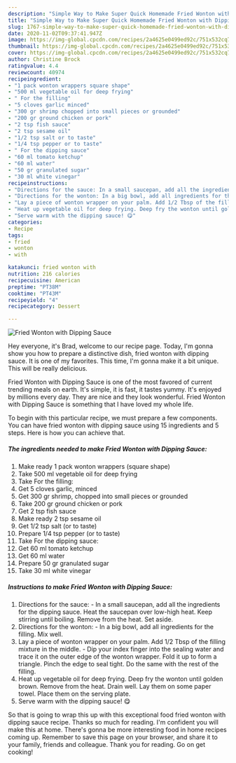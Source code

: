 ```yaml
---
description: "Simple Way to Make Super Quick Homemade Fried Wonton with Dipping Sauce"
title: "Simple Way to Make Super Quick Homemade Fried Wonton with Dipping Sauce"
slug: 1767-simple-way-to-make-super-quick-homemade-fried-wonton-with-dipping-sauce
date: 2020-11-02T09:37:41.947Z
image: https://img-global.cpcdn.com/recipes/2a4625e0499ed92c/751x532cq70/fried-wonton-with-dipping-sauce-recipe-main-photo.jpg
thumbnail: https://img-global.cpcdn.com/recipes/2a4625e0499ed92c/751x532cq70/fried-wonton-with-dipping-sauce-recipe-main-photo.jpg
cover: https://img-global.cpcdn.com/recipes/2a4625e0499ed92c/751x532cq70/fried-wonton-with-dipping-sauce-recipe-main-photo.jpg
author: Christine Brock
ratingvalue: 4.4
reviewcount: 40974
recipeingredient:
- "1 pack wonton wrappers square shape"
- "500 ml vegetable oil for deep frying"
- " For the filling"
- "5 cloves garlic minced"
- "300 gr shrimp chopped into small pieces or grounded"
- "200 gr ground chicken or pork"
- "2 tsp fish sauce"
- "2 tsp sesame oil"
- "1/2 tsp salt or to taste"
- "1/4 tsp pepper or to taste"
- " For the dipping sauce"
- "60 ml tomato ketchup"
- "60 ml water"
- "50 gr granulated sugar"
- "30 ml white vinegar"
recipeinstructions:
- "Directions for the sauce: In a small saucepan, add all the ingredients for the dipping sauce. Heat the saucepan over low-high heat. Keep stirring until boiling. Remove from the heat. Set aside."
- "Directions for the wonton: In a big bowl, add all ingredients for the filling. Mix well."
- "Lay a piece of wonton wrapper on your palm. Add 1/2 Tbsp of the filling mixture in the middle.  Dip your index finger into the sealing water and trace it on the outer edge of the wonton wrapper. Fold it up to form a triangle. Pinch the edge to seal tight. Do the same with the rest of the filling."
- "Heat up vegetable oil for deep frying. Deep fry the wonton until golden brown. Remove from the heat. Drain well. Lay them on some paper towel. Place them on the serving plate."
- "Serve warm with the dipping sauce! 😋"
categories:
- Recipe
tags:
- fried
- wonton
- with

katakunci: fried wonton with 
nutrition: 216 calories
recipecuisine: American
preptime: "PT38M"
cooktime: "PT43M"
recipeyield: "4"
recipecategory: Dessert

---
```



![Fried Wonton with Dipping Sauce](https://img-global.cpcdn.com/recipes/2a4625e0499ed92c/751x532cq70/fried-wonton-with-dipping-sauce-recipe-main-photo.jpg)

Hey everyone, it's Brad, welcome to our recipe page. Today, I'm gonna show you how to prepare a distinctive dish, fried wonton with dipping sauce. It is one of my favorites. This time, I'm gonna make it a bit unique. This will be really delicious.

Fried Wonton with Dipping Sauce is one of the most favored of current trending meals on earth. It's simple, it is fast, it tastes yummy. It's enjoyed by millions every day. They are nice and they look wonderful. Fried Wonton with Dipping Sauce is something that I have loved my whole life.




To begin with this particular recipe, we must prepare a few components. You can have fried wonton with dipping sauce using 15 ingredients and 5 steps. Here is how you can achieve that.

<!--inarticleads1-->

##### The ingredients needed to make Fried Wonton with Dipping Sauce:

1. Make ready 1 pack wonton wrappers (square shape)
1. Take 500 ml vegetable oil for deep frying
1. Take  For the filling:
1. Get 5 cloves garlic, minced
1. Get 300 gr shrimp, chopped into small pieces or grounded
1. Take 200 gr ground chicken or pork
1. Get 2 tsp fish sauce
1. Make ready 2 tsp sesame oil
1. Get 1/2 tsp salt (or to taste)
1. Prepare 1/4 tsp pepper (or to taste)
1. Take  For the dipping sauce:
1. Get 60 ml tomato ketchup
1. Get 60 ml water
1. Prepare 50 gr granulated sugar
1. Take 30 ml white vinegar




<!--inarticleads2-->

##### Instructions to make Fried Wonton with Dipping Sauce:

1. Directions for the sauce: - In a small saucepan, add all the ingredients for the dipping sauce. Heat the saucepan over low-high heat. Keep stirring until boiling. Remove from the heat. Set aside.
1. Directions for the wonton: - In a big bowl, add all ingredients for the filling. Mix well.
1. Lay a piece of wonton wrapper on your palm. Add 1/2 Tbsp of the filling mixture in the middle.  - Dip your index finger into the sealing water and trace it on the outer edge of the wonton wrapper. Fold it up to form a triangle. Pinch the edge to seal tight. Do the same with the rest of the filling.
1. Heat up vegetable oil for deep frying. Deep fry the wonton until golden brown. Remove from the heat. Drain well. Lay them on some paper towel. Place them on the serving plate.
1. Serve warm with the dipping sauce! 😋




So that is going to wrap this up with this exceptional food fried wonton with dipping sauce recipe. Thanks so much for reading. I'm confident you will make this at home. There's gonna be more interesting food in home recipes coming up. Remember to save this page on your browser, and share it to your family, friends and colleague. Thank you for reading. Go on get cooking!
